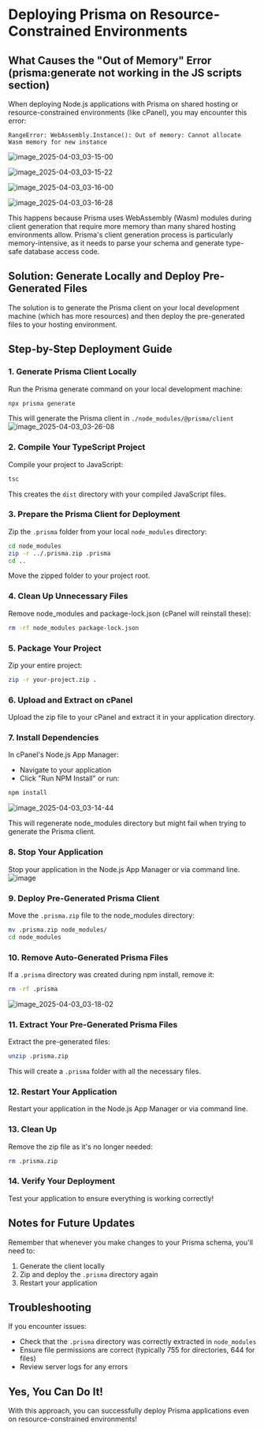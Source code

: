 # Deploying Prisma on Resource-Constrained Environments

## What Causes the "Out of Memory" Error (prisma:generate not working in the JS scripts section)

When deploying Node.js applications with Prisma on shared hosting or resource-constrained environments (like cPanel), you may encounter this error:

```
RangeError: WebAssembly.Instance(): Out of memory: Cannot allocate Wasm memory for new instance
```

![image_2025-04-03_03-15-00](https://github.com/user-attachments/assets/439dd8cb-aa36-4d0c-9ca1-e9e8192056e1)

![image_2025-04-03_03-15-22](https://github.com/user-attachments/assets/0a09f5dc-8db6-4c75-98b1-6adc656018b2)

![image_2025-04-03_03-16-00](https://github.com/user-attachments/assets/b47044c5-4e16-4d75-b458-c062160ac117)

![image_2025-04-03_03-16-28](https://github.com/user-attachments/assets/0141bfc1-7b4d-4f59-a278-286cd32f62ab)

This happens because Prisma uses WebAssembly (Wasm) modules during client generation that require more memory than many shared hosting environments allow. Prisma's client generation process is particularly memory-intensive, as it needs to parse your schema and generate type-safe database access code.

## Solution: Generate Locally and Deploy Pre-Generated Files

The solution is to generate the Prisma client on your local development machine (which has more resources) and then deploy the pre-generated files to your hosting environment.

## Step-by-Step Deployment Guide

### 1. Generate Prisma Client Locally

Run the Prisma generate command on your local development machine:

```bash
npx prisma generate
```

This will generate the Prisma client in `./node_modules/@prisma/client`
![image_2025-04-03_03-26-08](https://github.com/user-attachments/assets/541d5a92-a450-4d14-8bb0-5ed7efac7f56)

### 2. Compile Your TypeScript Project

Compile your project to JavaScript:

```bash
tsc
```

This creates the `dist` directory with your compiled JavaScript files.

### 3. Prepare the Prisma Client for Deployment

Zip the `.prisma` folder from your local `node_modules` directory:

```bash
cd node_modules
zip -r ../.prisma.zip .prisma
cd ..
```

Move the zipped folder to your project root.

### 4. Clean Up Unnecessary Files

Remove node_modules and package-lock.json (cPanel will reinstall these):

```bash
rm -rf node_modules package-lock.json
```

### 5. Package Your Project

Zip your entire project:

```bash
zip -r your-project.zip .
```

### 6. Upload and Extract on cPanel

Upload the zip file to your cPanel and extract it in your application directory.

### 7. Install Dependencies

In cPanel's Node.js App Manager:

- Navigate to your application
- Click "Run NPM Install" or run:

```bash
npm install
```

![image_2025-04-03_03-14-44](https://github.com/user-attachments/assets/3d6077c8-008f-481a-9eb1-2c32df5beea1)

This will regenerate node_modules directory but might fail when trying to generate the Prisma client.

### 8. Stop Your Application

Stop your application in the Node.js App Manager or via command line.
![image](https://github.com/user-attachments/assets/f9abd3e8-8959-4aa5-ab48-b95fcd9a0800)

### 9. Deploy Pre-Generated Prisma Client

Move the `.prisma.zip` file to the node_modules directory:

```bash
mv .prisma.zip node_modules/
cd node_modules
```

### 10. Remove Auto-Generated Prisma Files

If a `.prisma` directory was created during npm install, remove it:

```bash
rm -rf .prisma
```

![image_2025-04-03_03-18-02](https://github.com/user-attachments/assets/232748ab-9342-40a8-b0a5-8021185c6ec9)

### 11. Extract Your Pre-Generated Prisma Files

Extract the pre-generated files:

```bash
unzip .prisma.zip
```

This will create a `.prisma` folder with all the necessary files.

### 12. Restart Your Application

Restart your application in the Node.js App Manager or via command line.

### 13. Clean Up

Remove the zip file as it's no longer needed:

```bash
rm .prisma.zip
```

### 14. Verify Your Deployment

Test your application to ensure everything is working correctly!

## Notes for Future Updates

Remember that whenever you make changes to your Prisma schema, you'll need to:

1. Generate the client locally
2. Zip and deploy the `.prisma` directory again
3. Restart your application

## Troubleshooting

If you encounter issues:

- Check that the `.prisma` directory was correctly extracted in `node_modules`
- Ensure file permissions are correct (typically 755 for directories, 644 for files)
- Review server logs for any errors

## Yes, You Can Do It!

With this approach, you can successfully deploy Prisma applications even on resource-constrained environments!
